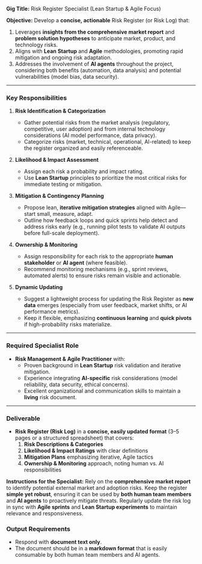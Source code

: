 **Gig Title:** Risk Register Specialist (Lean Startup & Agile Focus)

**Objective:**
Develop a **concise, actionable** Risk Register (or Risk Log) that:

1. Leverages **insights from the comprehensive market report** and **problem solution hypotheses** to anticipate market, product, and technology risks.
2. Aligns with **Lean Startup** and **Agile** methodologies, promoting rapid mitigation and ongoing risk adaptation.
3. Addresses the involvement of **AI agents** throughout the project, considering both benefits (automation, data analysis) and potential vulnerabilities (model bias, data security).

---

### Key Responsibilities

1. **Risk Identification & Categorization**

   - Gather potential risks from the market analysis (regulatory, competitive, user adoption) and from internal technology considerations (AI model performance, data privacy).
   - Categorize risks (market, technical, operational, AI-related) to keep the register organized and easily referenceable.

2. **Likelihood & Impact Assessment**

   - Assign each risk a probability and impact rating.
   - Use **Lean Startup** principles to prioritize the most critical risks for immediate testing or mitigation.

3. **Mitigation & Contingency Planning**

   - Propose lean, **iterative mitigation strategies** aligned with Agile—start small, measure, adapt.
   - Outline how feedback loops and quick sprints help detect and address risks early (e.g., running pilot tests to validate AI outputs before full-scale deployment).

4. **Ownership & Monitoring**

   - Assign responsibility for each risk to the appropriate **human stakeholder** or **AI agent** (where feasible).
   - Recommend monitoring mechanisms (e.g., sprint reviews, automated alerts) to ensure risks remain visible and actionable.

5. **Dynamic Updating**
   - Suggest a lightweight process for updating the Risk Register as **new data** emerges (especially from user feedback, market shifts, or AI performance metrics).
   - Keep it flexible, emphasizing **continuous learning** and **quick pivots** if high-probability risks materialize.

---

### Required Specialist Role

- **Risk Management & Agile Practitioner** with:
  - Proven background in **Lean Startup** risk validation and iterative mitigation.
  - Experience integrating **AI-specific** risk considerations (model reliability, data security, ethical concerns).
  - Excellent organizational and communication skills to maintain a **living** risk document.

---

### Deliverable

- **Risk Register (Risk Log)** in a **concise, easily updated format** (3–5 pages or a structured spreadsheet) that covers:
  1. **Risk Descriptions & Categories**
  2. **Likelihood & Impact Ratings** with clear definitions
  3. **Mitigation Plans** emphasizing iterative, Agile tactics
  4. **Ownership & Monitoring** approach, noting human vs. AI responsibilities

**Instructions for the Specialist:**
Rely on the **comprehensive market report** to identify potential external market and adoption risks. Keep the register **simple yet robust**, ensuring it can be used by **both human team members** and **AI agents** to proactively mitigate threats. Regularly update the risk log in sync with **Agile sprints** and **Lean Startup experiments** to maintain relevance and responsiveness.

### Output Requirements

- Respond with **document text only**.
- The document should be in a **markdown format** that is easily consumable by both human team members and AI agents.
